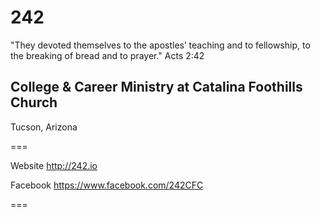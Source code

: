 242
===

"They devoted themselves to the apostles’ teaching and to fellowship, to the breaking of bread and to prayer." Acts 2:42

## College & Career Ministry at Catalina Foothills Church
Tucson, Arizona

===

Website http://242.io

Facebook https://www.facebook.com/242CFC

===

